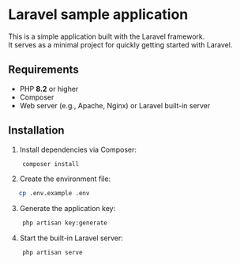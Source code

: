# Laravel sample application

This is a simple application built with the Laravel framework.  
It serves as a minimal project for quickly getting started with Laravel.

## Requirements

- PHP **8.2** or higher
- Composer
- Web server (e.g., Apache, Nginx) or Laravel built-in server

## Installation

1. Install dependencies via Composer:

```bash
    composer install
```

2. Create the environment file:

```bash
   cp .env.example .env
```

3. Generate the application key:

```bash
    php artisan key:generate
```

4. Start the built-in Laravel server:

```bash
    php artisan serve
```
